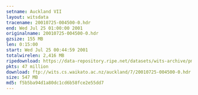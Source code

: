 ```yaml
---
setname: Auckland VII
layout: witsdata
tracename: 20010725-004500-0.hdr
end: Wed Jul 25 01:00:00 2001
originalname: 20010725-004500-0.hdr
gzsize: 155 MB
len: 0:15:00
start: Wed Jul 25 00:44:59 2001
totalwirelen: 2,416 MB
ripedownload: https://data-repository.ripe.net/datasets/wits-archive/pma/long/auck/7//20010725-004500-0.hdr.gz
pkts: 47 million
download: ftp://wits.cs.waikato.ac.nz/auckland/7/20010725-004500-0.hdr.gz
size: 547 MB
md5: f5b5ba94d1a80dc1cd6b58fce2e55dd7
---
```

